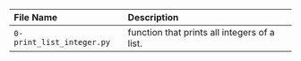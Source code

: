 | File Name | Description |
| :-------- | :---------- |
| `0-print_list_integer.py` | function that prints all integers of a list. |
